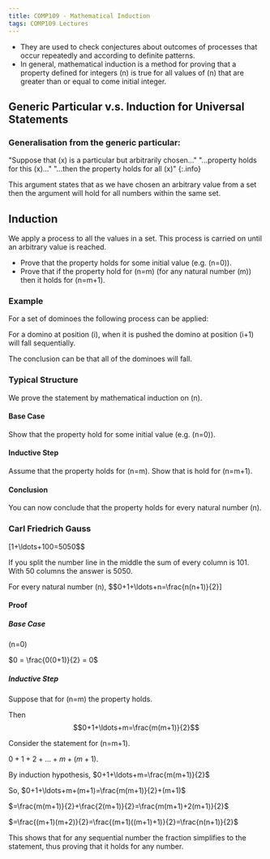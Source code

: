 ```yaml
---
title: COMP109 - Mathematical Induction
tags: COMP109 Lectures
---
```

* They are used to check conjectures about outcomes of processes that occur repeatedly and according to definite patterns.
* In general, mathematical induction is a method for proving that a property defined for integers \(n\) is true for all values of \(n\) that are greater than or equal to come initial integer.

## Generic Particular v.s. Induction for Universal Statements
### Generalisation from the generic particular:

"Suppose that \(x\) is a particular but arbitrarily chosen..." "...property holds for this \(x\)..." "...then the property holds for all \(x\)"
{:.info}

This argument states that as we have chosen an arbitrary value from a set then the argument will hold for all numbers within the same set.

## Induction
We apply a process to all the values in a set. This process is carried on until an arbitrary value is reached.

* Prove that the property holds for some initial value (e.g. \(n=0\)).
* Prove that if the property hold for \(n=m\) (for any natural number \(m\)) then it holds for \(n=m+1\).

### Example
For a set of dominoes the following process can be applied:

For a domino at position \(i\), when it is pushed the domino at position \(i+1\) will fall sequentially.

The conclusion can be that all of the dominoes will fall.

### Typical Structure
We prove the statement by mathematical induction on \(n\).

#### Base Case
Show that the property hold for some initial value (e.g. \(n=0\)).

#### Inductive Step
Assume that the property holds for \(n=m\). Show that is hold for \(n=m+1\).

#### Conclusion
You can now conclude that the property holds for every natural number \(n\).

### Carl Friedrich Gauss
\[1+\ldots+100=5050$$

If you split the number line in the middle the sum of every column is 101. With 50 columns the answer is 5050.

For every natural number \(n\), 
$$0+1+\ldots+n=\frac{n(n+1)}{2}\]

#### Proof
##### Base Case
\(n=0\) 

$0 = \frac{0(0+1)}{2} = 0$

##### Inductive Step
Suppose that for \(n=m\) the property holds.

Then $$0+1+\ldots+m=\frac{m(m+1)}{2}$$

Consider the statement for \(n=m+1\).

$0+1+2+\ldots+m+(m+1)$.

By induction hypothesis, $0+1+\ldots+m=\frac{m(m+1)}{2}$

So, $0+1+\ldots+m+(m+1)=\frac{m(m+1)}{2}+(m+1)$

$=\frac{m(m+1)}{2}+\frac{2(m+1)}{2}=\frac{m(m+1)+2(m+1)}{2}$

$=\frac{(m+1)(m+2)}{2}=\frac{(m+1)((m+1)+1)}{2}=\frac{n(n+1)}{2}$

This shows that for any sequential number the fraction simplifies to the statement, thus proving that it holds for any number.
